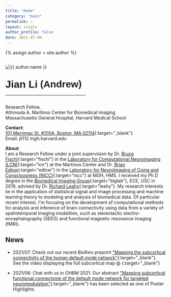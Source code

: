 ```yaml
---
title: "Home"
category: "main"
permalink: /
layout: single
author_profile: false
date: 2021-07-06
---
```


{% assign author = site.author %}

<div class="pull-right" style="margin-top:2em; margin-bottom:1em; margin-right:0em">
    <img src="{{ "Andrew_S9.jpg" | prepend: "/images/" | prepend: base_path }}" class="author__avatar__2" style="border-radius:20%;" alt="{{ author.name }}">
</div>

<div style="margin-top:2em;"></div>
<div style="font-family:arial; font-weight: bold"><span style="font-size:32px">Jian Li</span><span style="font-size:30px; vertical-align:6%"> (</span><span style="font-size:30px; vertical-align:2%">Andrew</span><span style="font-size:30px; vertical-align:6%">)</span></div>
<hr style="width:50%;margin-left:0;margin-top:15px;margin-bottom:2em;">

Research Fellow,  
Athinoula A. Martinos Center for Biomedical Imaging  
Massachusetts General Hospital, Harvard Medical School

**Contact**:  
[101 Merrimac St. #310A, Boston, MA 02114](https://www.google.com/maps/place/101+Merrimac+St,+Boston,+MA+02114/@42.3637762,-71.0627102,18z/data=!3m1!4b1!4m5!3m4!1s0x89e3709020b4d283:0x973ffb8f9fb2c002!8m2!3d42.3637742!4d-71.0616159){:target="_blank"}  
<i class="fa fa-envelope-o" aria-hidden="true"></i> Email: jli112 <i class="fa fa-at" aria-hidden="true"></i> mgh![](/images/dot.jpg)harvard![](/images/dot.jpg)edu

**About**:  
I am a Research Fellow under a joint supervision by Dr. [Bruce Fischl](http://www.nmr.mgh.harvard.edu/user/5499){:target="fischl"} in the [Laboratory for Computational Neuroimaging (LCN)](http://www.nmr.mgh.harvard.edu/lab/lcn){:target="lcn"} at the Martinos Center and Dr. [Brian Edlow](https://www.comarecoverylab.org/brian-l-edlow-md){:target="edlow"} in the [Laboratory for NeuroImaging of Coma and Consciousness (NICC)](https://www.comarecoverylab.org/){:target="nicc"} at MGH, HMS. I received my Ph.D degree in the [Biomedical Imaging Group](https://neuroimage.usc.edu/neuro){:target="biglab"}, ECE, USC in 2019, advised by Dr. [Richard Leahy](https://neuroimage.usc.edu/neuro/Members/Leahy){:target="leahy"}. My research interests lie in the application of statistical signal and image processing and machine learning theory to modeling and analysis of biomedical data. Of particular recent interest, I'm focusing on the development of computational methods for analysis and inference of brain connectivity using data from a variety of spatiotemporal imaging modalities, such as stereotactic electro-encephalography (SEEG) and functional magnetic resonance imaging (fMRI).

## News

- 2021/07: Check out our recent BioRxiv preprint ["Mapping the subcortical connectivity of the human default mode network"](https://www.biorxiv.org/content/10.1101/2021.07.13.452265v1){:target="_blank"}. See the video displaying the full subcortical map @ [<i class="fa fa-twitter"></i>](https://twitter.com/ComaRecoveryLab/status/1415396742170693633?s=20){:target="_blank"}
 
- 2021/06: Chat with us in *OHBM* 2021. Our abstract ["Mapping subcortical functional connectome of the default mode network for targeted neuromodulation"](https://ohbm.sparklespace.net/srh-2650/){:target="_blank"} has been selected as one of Poster Highlights.
